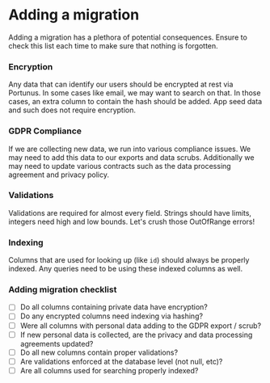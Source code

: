 # Adding a migration

Adding a migration has a plethora of potential consequences. Ensure to check
this list each time to make sure that nothing is forgotten.

### Encryption

Any data that can identify our users should be encrypted at rest via Portunus.
In some cases like email, we may want to search on that. In those cases, an 
extra column to contain the hash should be added. App seed data and such does
not require encryption. 

### GDPR Compliance

If we are collecting new data, we run into various compliance issues. We may
need to add this data to our exports and data scrubs. Additionally we may need
to update various contracts such as the data processing agreement and privacy
policy.

### Validations

Validations are required for almost every field. Strings should have limits,
integers need high and low bounds. Let's crush those OutOfRange errors! 

### Indexing

Columns that are used for looking up (like `id`) should always be properly
indexed. Any queries need to be using these indexed columns as well. 


### Adding migration checklist

- [ ] Do all columns containing private data have encryption?
- [ ] Do any encrypted columns need indexing via hashing?
- [ ] Were all columns with personal data adding to the GDPR export / scrub?
- [ ] If new personal data is collected, are the privacy and data processing
  agreements updated?
- [ ] Do all new columns contain proper validations?
- [ ] Are validations enforced at the database level (not null, etc)?
- [ ] Are all columns used for searching properly indexed?
